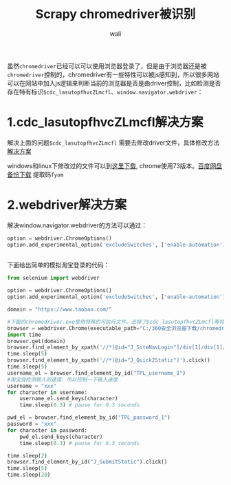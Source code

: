 ﻿---
layout: post
title: Scrapy  chromedriver被识别 #标题
tagline: Scrapy chromedriver被识别怎么办
category: python      #分类
author: wali    #作者
tag: Error     #标签
ghurl:        #github url
ghurl_zip:   #github zip下载
comments: true

post_nav: ["1.cdc_lasutopfhvcZLmcfl解决方案","2.webdriver解决放啊"]
group_tag: Scrapy Error 
---

虽然`chromedriver`已经可以可以使用浏览器登录了，但是由于浏览器还是被`chromedriver`控制的，chromedriver有一些特性可以被js感知到，所以很多网站可以在网站中加入js逻辑来判断当前的浏览器是否是由driver控制，比如检测是否存在特有标识`$cdc_lasutopfhvcZLmcfl`、`window.navigator.webdriver`：

# 1.cdc_lasutopfhvcZLmcfl解决方案

 解决上面的问题`$cdc_lasutopfhvcZLmcfl` 需要去修改driver文件，具体修改方法[解决方案](https://stackoverflow.com/questions/33225947/can-a-website-detect-when-you-are-using-selenium-with-chromedriver "https://stackoverflow.com/questions/33225947/can-a-website-detect-when-you-are-using-selenium-with-chromedriver")

  
 
windows和linux下修改过的文件可以到[这里下载](https://git.imooc.com/coding-92/coding-92/src/master/chrome_nocdc "https://git.imooc.com/coding-92/coding-92/src/master/chrome_nocdc"), chrome使用73版本。[百度网盘 备份下载](https://pan.baidu.com/s/1HPA3lCPk1KK4z528KmdHdQ "https://pan.baidu.com/s/1HPA3lCPk1KK4z528KmdHdQ") 提取码`fyom`

# 2.webdriver解决方案

解决window.navigator.webdriver的方法可以通过：

```python
option = webdriver.ChromeOptions()
option.add_experimental_option('excludeSwitches', ['enable-automation']) #这里去掉window.navigator.webdriver的特性
    
```

下面给出简单的模拟淘宝登录的代码：

```python
from selenium import webdriver

option = webdriver.ChromeOptions()
option.add_experimental_option('excludeSwitches', ['enable-automation']) #这里去掉window.navigator.webdriver的特性

domain = "https://www.taobao.com/"

#下面的chromedriver.exe使用特殊的可执行文件，去掉了$cdc_lasutopfhvcZLmcfl等特性
browser = webdriver.Chrome(executable_path="C:/360安全浏览器下载/chromedriver_win32/test/chromedriver.exe", options=option)
import time
browser.get(domain)
browser.find_element_by_xpath('//*[@id="J_SiteNavLogin"]/div[1]/div[1]/a[1]').click()
time.sleep(5)
browser.find_element_by_xpath('//*[@id="J_Quick2Static"]').click()
time.sleep(5)
username_el = browser.find_element_by_id("TPL_username_1")
#淘宝会检测输入的速度，所以控制一下输入速度
username = "xxx"
for character in username:
    username_el.send_keys(character)
    time.sleep(0.3) # pause for 0.3 seconds

pwd_el = browser.find_element_by_id("TPL_password_1")
password = "xxx"
for character in password:
    pwd_el.send_keys(character)
    time.sleep(0.3) # pause for 0.3 seconds

time.sleep(2)
browser.find_element_by_id("J_SubmitStatic").click()
time.sleep(5)
time.sleep(20)
```

















